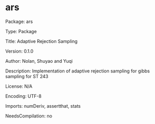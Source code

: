 # ars

Package: ars

Type: Package

Title: Adaptive Rejection Sampling

Version: 0.1.0

Author: Nolan, Shuyao and Yuqi

Description: Implementation of adaptive rejection sampling for gibbs sampling for ST 243

License: N/A

Encoding: UTF-8

Imports: numDeriv, assertthat, stats

NeedsCompilation: no
